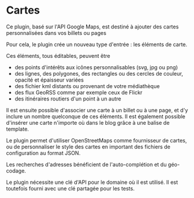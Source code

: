 # Cartes

Ce plugin, basé sur l'API Google Maps, est destiné à ajouter des cartes personnalisées dans vos billets ou pages

Pour cela, le plugin crée un nouveau type d'entrée : les éléments de carte.

Ces éléments, tous éditables, peuvent être

- des points d'intérêts aux icônes personnalisables (svg, jpg ou png)
- des lignes, des polygones, des rectangles ou des cercles de couleur, opacité et épaisseur variées
- des fichier kml distants ou provenant de votre médiathèque
- des flux GeoRSS comme par exemple ceux de Flickr
- des itinéraires routiers d'un point à un autre

Il est ensuite possible d'associer une carte à un billet ou à une page, et d'y inclure un nombre quelconque de ces éléments. Il est également possible d'insérer une carte n'importe où dans le blog grâce à une balise de template.

Le plugin permet d'utiliser OpenStreetMaps comme fournisseur de cartes, ou de personnaliser le style des cartes en important des fichiers de configuration au format JSON.

Les recherches d'adresses bénéficient de l'auto-complétion et du géo-codage.

Le plugin nécessite une clé d'API pour le domaine où il est utilisé. Il est toutefois fourni avec une clé partagée pour les tests.